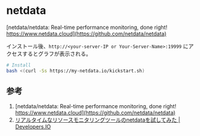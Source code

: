 # netdata

[netdata/netdata: Real-time performance monitoring, done right! https://www.netdata.cloud](https://github.com/netdata/netdata)

インストール後、`http://<your-server-IP or Your-Server-Name>:19999` にアクセスするとグラフが表示される。

```bash
# Install
bash <(curl -Ss https://my-netdata.io/kickstart.sh)
```

## 参考
1. [netdata/netdata: Real-time performance monitoring, done right! https://www.netdata.cloud](https://github.com/netdata/netdata)
1. [リアルタイムなリソースモニタリングツールのnetdataを試してみた | Developers.IO](https://dev.classmethod.jp/articles/netdata/)
